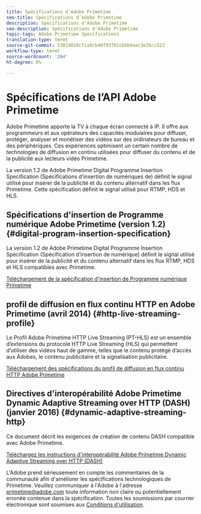 ```yaml
---
title: Spécifications d’Adobe Primetime
seo-title: Spécifications d’Adobe Primetime
description: Spécifications d’Adobe Primetime
seo-description: Spécifications d’Adobe Primetime
topic-tags: Adobe Primetime Specifications
translation-type: tm+mt
source-git-commit: 53014028cf1a9cb48f93781cbbb4aec3e2bcc523
workflow-type: tm+mt
source-wordcount: '264'
ht-degree: 0%

---
```



# Spécifications de l’API Adobe Primetime

Adobe Primetime apporte la TV à chaque écran connecté à IP. Il offre aux programmeurs et aux opérateurs des capacités modulaires pour diffuser, protéger, analyser et monétiser des vidéos sur des ordinateurs de bureau et des périphériques. Ces expériences optimisent un certain nombre de technologies de diffusion en continu utilisées pour diffuser du contenu et de la publicité aux lecteurs vidéo Primetime.

La version 1.2 de Adobe Primetime Digital Programme Insertion Specification (Spécifications d’insertion de  numériques de) définit le signal utilisé pour insérer de la publicité et du contenu alternatif dans les flux Primetime. Cette spécification définit le signal utilisé pour RTMP, HDS et HLS.

## Spécifications d&#39;insertion de Programme numérique Adobe Primetime (version 1.2) {#digital-program-insertion-specification}

La version 1.2 de Adobe Primetime Digital Programme Insertion Specification (Spécification d’insertion de  numérique) définit le signal utilisé pour insérer de la publicité et du contenu alternatif dans les flux RTMP, HDS et HLS compatibles avec Primetime.

[Téléchargement de la spécification d&#39;insertion de Programme numérique Primetime](assets/PrimetimeDigitalProgramInsertionSignalingSpecification.pdf)

## profil de diffusion en flux continu HTTP en Adobe Primetime (avril 2014) {#http-live-streaming-profile}

Le Profil Adobe Primetime HTTP Live Streaming (PT-HLS) est un ensemble d’extensions du protocole HTTP Live Streaming (HLS) qui permettent d’utiliser des vidéos haut de gamme, telles que le contenu protégé d’accès aux Adobes, le contenu publicitaire et la signalisation publicitaire.

[Téléchargement des spécifications du profil de diffusion en flux continu HTTP Adobe Primetime](assets/PrimetimeHLS_April2014.pdf)

## Directives d&#39;interopérabilité Adobe Primetime Dynamic Adaptive Streaming over HTTP (DASH) (janvier 2016) {#dynamic-adaptive-streaming-http}

Ce document décrit les exigences de création de contenu DASH compatible avec Adobe Primetime.

[Téléchargez les instructions d&#39;interopérabilité Adobe Primetime Dynamic Adaptive Streaming over HTTP (DASH)](assets/PrimetimeDASH_Jan2016.pdf)

L&#39;Adobe prend sérieusement en compte les commentaires de la communauté afin d&#39;améliorer les spécifications technologiques de Primetime. Veuillez communiquer à l&#39;Adobe à l&#39;adresse primetime@adobe.com toute information non claire ou potentiellement erronée contenue dans la spécification. Toutes les soumissions par courrier électronique sont soumises aux [Conditions d&#39;utilisation](https://www.adobe.com/legal/terms.html).
